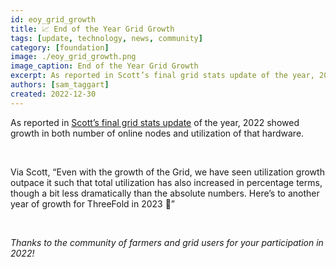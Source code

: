 ```yaml
---
id: eoy_grid_growth
title: 📈 End of the Year Grid Growth
tags: [update, technology, news, community]
category: [foundation]
image: ./eoy_grid_growth.png
image_caption: End of the Year Grid Growth
excerpt: As reported in Scott’s final grid stats update of the year, 2022 showed growth in both number of online nodes and utilization of that hardware.
authors: [sam_taggart]
created: 2022-12-30
---
```


As reported in [Scott’s final grid stats update](https://forum.threefold.io/t/grid-stats-new-nodes-utilization-overview/3291/33?u=gosam) of the year, 2022 showed growth in both number of online nodes and utilization of that hardware.

<br/>

Via Scott, “Even with the growth of the Grid, we have seen utilization growth outpace it such that total utilization has also increased in percentage terms, though a bit less dramatically than the absolute numbers. Here’s to another year of growth for ThreeFold in 2023 🥂”

<br/>

_Thanks to the community of farmers and grid users for your participation in 2022!_
